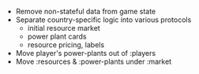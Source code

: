 *   Remove non-stateful data from game state
*   Separate country-specific logic into various protocols
    *   initial resource market
    *   power plant cards
    *   resource pricing, labels
*   Move player's power-plants out of :players
*   Move :resources & :power-plants under :market
